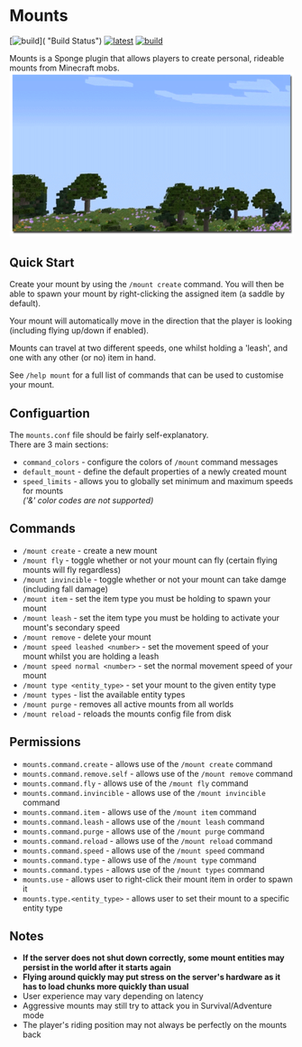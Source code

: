 # Mounts
[![build](https://img.shields.io/travis/dags-/Mounts.svg)]( "Build Status") 
[![latest](https://img.shields.io/badge/releases-latest-blue.svg)](https://github.com/dags-/Mounts/releases/latest "Grab the Latest Build") 
[![build](https://img.shields.io/badge/issues-track-orange.svg)](https://github.com/dags-/Mounts/issues "View/Create Issues") 

Mounts is a Sponge plugin that allows players to create personal, rideable mounts from Minecraft mobs.
[![squid](https://raw.githubusercontent.com/dags-/Mounts/img/flyingsquid.gif)](https://youtu.be/DJ_yejdiH98 "Click for demo video!")

## Quick Start
Create your mount by using the `/mount create` command. You will then be able to spawn your mount by right-clicking the assigned item (a saddle by default).

Your mount will automatically move in the direction that the player is looking (including flying up/down if enabled).

Mounts can travel at two different speeds, one whilst holding a 'leash', and one with any other (or no) item in hand.

See `/help mount` for a full list of commands that can be used to customise your mount. 

## Configuartion
The `mounts.conf` file should be fairly self-explanatory.  
There are 3 main sections:
- `command_colors` - configure the colors of `/mount` command messages
- `default_mount` - define the default properties of a newly created mount
- `speed_limits` - allows you to globally set minimum and maximum speeds for mounts  
_('&' color codes are not supported)_

## Commands
- `/mount create` - create a new mount
- `/mount fly` - toggle whether or not your mount can fly (certain flying mounts will fly regardless)
- `/mount invincible` - toggle whether or not your mount can take damge (including fall damage)
- `/mount item` - set the item type you must be holding to spawn your mount
- `/mount leash` - set the item type you must be holding to activate your mount's secondary speed
- `/mount remove` - delete your mount
- `/mount speed leashed <number>` - set the movement speed of your mount whilst you are holding a leash
- `/mount speed normal <number>` - set the normal movement speed of your mount
- `/mount type <entity_type>` - set your mount to the given entity type
- `/mount types` - list the available entity types
- `/mount purge` - removes all active mounts from all worlds
- `/mount reload` - reloads the mounts config file from disk

## Permissions
- `mounts.command.create` - allows use of the `/mount create` command
- `mounts.command.remove.self` - allows use of the `/mount remove` command
- `mounts.command.fly` - allows use of the `/mount fly` command
- `mounts.command.invincible` - allows use of the `/mount invincible` command
- `mounts.command.item` - allows use of the `/mount item` command
- `mounts.command.leash` - allows use of the `/mount leash` command
- `mounts.command.purge` - allows use of the `/mount purge` command
- `mounts.command.reload` - allows use of the `/mount reload` command
- `mounts.command.speed` - allows use of the `/mount speed` command
- `mounts.command.type` - allows use of the `/mount type` command
- `mounts.command.types` - allows use of the `/mount types` command
- `mounts.use` - allows user to right-click their mount item in order to spawn it
- `mounts.type.<entity_type>` - allows user to set their mount to a specific entity type

## Notes
- **If the server does not shut down correctly, some mount entities may persist in the world after it starts again**
- **Flying around quickly may put stress on the server's hardware as it has to load chunks more quickly than usual**
- User experience may vary depending on latency
- Aggressive mounts may still try to attack you in Survival/Adventure mode
- The player's riding position may not always be perfectly on the mounts back
